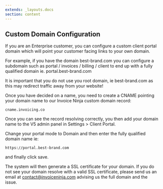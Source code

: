 ```yaml
---
extends: _layouts.docs 
section: content
---
```


## Custom Domain Configuration

If you are an Enterprise customer, you can configure a custom client portal domain which will point your customer facing links to your own domain.

For example, if you have the domain best-brand.com you can configure a subdomain such as portal / invoices / billing / client to end up with a fully qualified domain ie. portal.best-brand.com

<x-warning>
It is important that you do not use you root domain, ie best-brand.com as this may redirect traffic away from your website!
</x-warning>
    
Once you have decided on a name,  you need to create a CNAME pointing your domain name to our Invoice Ninja custom domain record:

```
cname.invoicing.co
```

Once you can see the record resolving correctly, you then add your domain name to the V5 admin panel in Settings > Client Portal.

Change your portal mode to Domain and then enter the fully qualified domain name ie:

```
https://portal.best-brand.com
```

and finally click save.

The system will then generate a SSL certificate for your domain. If you do not see your domain resolve with a valid SSL certificate, please send us an email at contact@invoiceninja.com advising us the full domain and the issue.